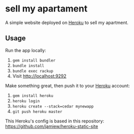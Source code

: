 sell my apartament
==================

A simple website deployed on [Heroku](http://heroku.com) to sell my apartment.

Usage
-----

Run the app locally:

1. `gem install bundler`
2. `bundle install`
3. `bundle exec rackup`
4. Visit <http://localhost:9292>

Make something great, then push it to your [Heroku](http://heroku.com) account:

1. `gem install heroku`
2. `heroku login`
2. `heroku create --stack=cedar mynewapp`
3. `git push heroku master`

This Heroku's config is based in this repository: https://github.com/jamiew/heroku-static-site
